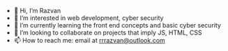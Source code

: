 - 👋 Hi, I’m Razvan
- 👀 I’m interested in web development, cyber security
- 🌱 I’m currently learning the front end concepts and basic cyber security
- 💞️ I’m looking to collaborate on projects that imply JS, HTML, CSS
- 📫 How to reach me: email at rrrazvan@outlook.com

<!---
rrrazvan-fed/rrrazvan-fed is a ✨ special ✨ repository because its `README.md` (this file) appears on your GitHub profile.
You can click the Preview link to take a look at your changes.
--->

